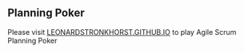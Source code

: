 ## Planning Poker
Please visit [LEONARDSTRONKHORST.GITHUB.IO](https://LEONARDSTRONKHORST.GITHUB.IO) to play Agile Scrum Planning Poker
